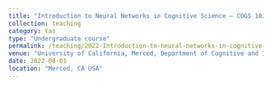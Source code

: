 ```yaml
---
title: "Introduction to Neural Networks in Cognitive Science – COGS 103 (~30 students)"
collection: teaching
category: tas
type: "Undergraduate course"
permalink: /teaching/2022-Introduction-to-neural-networks-in-cognitive-science
venue: "University of California, Merced, Department of Cognitive and Information Sciences"
date: 2022-08-01
location: "Merced, CA USA"
---
```

